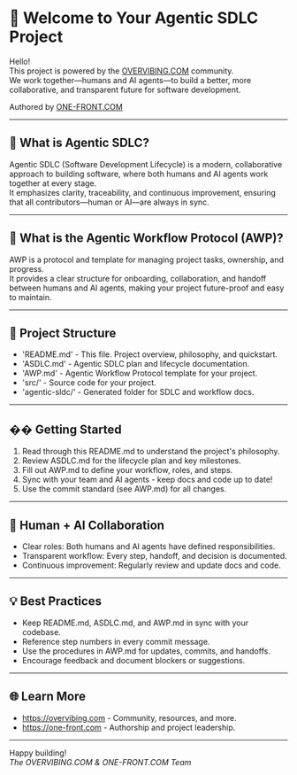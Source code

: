 # 🚀 Welcome to Your Agentic SDLC Project

Hello!  
This project is powered by the [OVERVIBING.COM](https://overvibing.com) community.  
We work together—humans and AI agents—to build a better, more collaborative, and transparent future for software development.

Authored by [ONE-FRONT.COM](https://one-front.com)

---

## 🌟 What is Agentic SDLC?

Agentic SDLC (Software Development Lifecycle) is a modern, collaborative approach to building software, where both humans and AI agents work together at every stage.  
It emphasizes clarity, traceability, and continuous improvement, ensuring that all contributors—human or AI—are always in sync.

---

## 🧠 What is the Agentic Workflow Protocol (AWP)?

AWP is a protocol and template for managing project tasks, ownership, and progress.  
It provides a clear structure for onboarding, collaboration, and handoff between humans and AI agents, making your project future-proof and easy to maintain.

---

## 📂 Project Structure

- 'README.md' - This file. Project overview, philosophy, and quickstart.
- 'ASDLC.md' - Agentic SDLC plan and lifecycle documentation.
- 'AWP.md' - Agentic Workflow Protocol template for your project.
- 'src/' - Source code for your project.
- 'agentic-sldc/' - Generated folder for SDLC and workflow docs.

---

## �� Getting Started

1. Read through this README.md to understand the project's philosophy.
2. Review ASDLC.md for the lifecycle plan and key milestones.
3. Fill out AWP.md to define your workflow, roles, and steps.
4. Sync with your team and AI agents - keep docs and code up to date!
5. Use the commit standard (see AWP.md) for all changes.

---

## 🤖 Human + AI Collaboration

- Clear roles: Both humans and AI agents have defined responsibilities.
- Transparent workflow: Every step, handoff, and decision is documented.
- Continuous improvement: Regularly review and update docs and code.

---

## 💡 Best Practices

- Keep README.md, ASDLC.md, and AWP.md in sync with your codebase.
- Reference step numbers in every commit message.
- Use the procedures in AWP.md for updates, commits, and handoffs.
- Encourage feedback and document blockers or suggestions.

---

## 🌐 Learn More

- https://overvibing.com - Community, resources, and more.
- https://one-front.com - Authorship and project leadership.

---

Happy building!  
_The OVERVIBING.COM & ONE-FRONT.COM Team_
